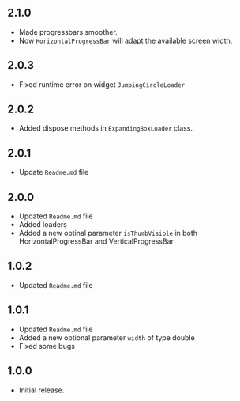 ## 2.1.0
* Made progressbars smoother.
* Now `HorizontalProgressBar` will adapt the available screen width.

## 2.0.3
* Fixed runtime error on widget `JumpingCircleLoader`

## 2.0.2
* Added dispose methods in  `ExpandingBoxLoader` class.

## 2.0.1
* Update `Readme.md` file

## 2.0.0
* Updated `Readme.md` file
* Added loaders
* Added a new optinal parameter `isThumbVisible` in both HorizontalProgressBar and VerticalProgressBar

## 1.0.2
* Updated `Readme.md` file

## 1.0.1
* Updated `Readme.md` file
* Added a new optional parameter `width` of type double
* Fixed some bugs

## 1.0.0
* Initial release.

